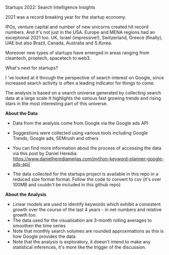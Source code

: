 Startups 2022: Search Intelligence Insights

2021 was a record breaking year for the startup economy.

IPOs, venture capital and number of new unicorns created hit record numbers. And it's not just in the USA. Europe and MENA regions had an exceptional 2021 too. UK, Israel (impressive!), Switzerland, Greece (finally), UAE but also Brazil, Canada, Australia and S.Korea. 

Moreover new types of startups have emerged in areas ranging from cleantech, proptech, spacetech to web3.

What's next for startups?

I 've looked at it through the perspective of search interest on Google, since increased search activity  is often a leading indicator for things to come.

The analysis is based on a search universe generated by collecting search data at a large scale 
It highlights the various fast growing trends and rising stars in the most interesting part of this universe.



**About the Data**

-   Data from the analysis come from Google via the Google ads API
-   Suggestions were collected using various tools including Google Trends, Google ads, SEMrush and others
-   You can find more information about the process of accessing the data via this post by Daniel Heredia: https://www.danielherediamejias.com/python-keyword-planner-google-ads-api/

-   The data collected for the startups project is available in this repo in a reduced size format format. Follow the code to convert to csv (it's over 100MB and couldn't be included in this github repo)


**About the Analysis**

-   Linear models are used to identify keywords which exhibit a consistent growth over the course of the last 4 years -  in net numbers and relative growth too.
-   The data used for the visualisation are 3-month rolling averages to smoothen the time series
-   Note that monthly search volumes are rounded approximations as this is how Google provides the data
-   Note that the analysis is exploratory, it doesn't intend to make any statistical inferences, it's more like the trigger of the discussion. 
